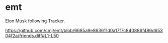 # emt
Elon Musk following Tracker.

https://github.com/cmj/emt/blob/6685a9e863611d0a17f7c840886f486d65304f2a/friends.diff#L1-L50
